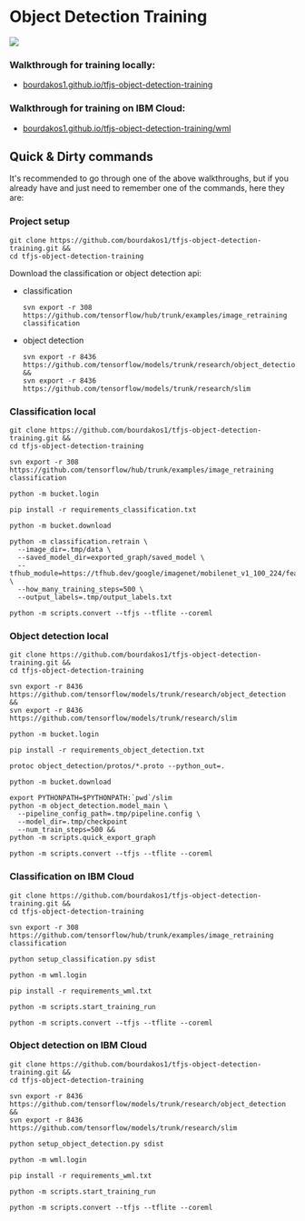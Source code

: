 # Object Detection Training
![](https://bourdakos1.github.io/tfjs-object-detection-training/assets/main.png)

### Walkthrough for training locally:
- [bourdakos1.github.io/tfjs-object-detection-training](https://bourdakos1.github.io/tfjs-object-detection-training/)
### Walkthrough for training on IBM Cloud:
- [bourdakos1.github.io/tfjs-object-detection-training/wml](https://bourdakos1.github.io/tfjs-object-detection-training/wml/)

## Quick & Dirty commands
It's recommended to go through one of the above walkthroughs, but if you already have and just need to remember one of the commands, here they are:

### Project setup
```
git clone https://github.com/bourdakos1/tfjs-object-detection-training.git &&
cd tfjs-object-detection-training
```

Download the classification or object detection api:
* classification
  ```
  svn export -r 308 https://github.com/tensorflow/hub/trunk/examples/image_retraining classification
  ```
* object detection
  ```
  svn export -r 8436 https://github.com/tensorflow/models/trunk/research/object_detection &&
  svn export -r 8436 https://github.com/tensorflow/models/trunk/research/slim
  ```

### Classification local
```
git clone https://github.com/bourdakos1/tfjs-object-detection-training.git &&
cd tfjs-object-detection-training
```

```
svn export -r 308 https://github.com/tensorflow/hub/trunk/examples/image_retraining classification
```

```
python -m bucket.login
```

```
pip install -r requirements_classification.txt
```

```
python -m bucket.download
```

```
python -m classification.retrain \
  --image_dir=.tmp/data \
  --saved_model_dir=exported_graph/saved_model \
  --tfhub_module=https://tfhub.dev/google/imagenet/mobilenet_v1_100_224/feature_vector/1 \
  --how_many_training_steps=500 \
  --output_labels=.tmp/output_labels.txt
```

```
python -m scripts.convert --tfjs --tflite --coreml
```

### Object detection local
```
git clone https://github.com/bourdakos1/tfjs-object-detection-training.git &&
cd tfjs-object-detection-training
```

```
svn export -r 8436 https://github.com/tensorflow/models/trunk/research/object_detection &&
svn export -r 8436 https://github.com/tensorflow/models/trunk/research/slim
```

```
python -m bucket.login
```

```
pip install -r requirements_object_detection.txt
```

```
protoc object_detection/protos/*.proto --python_out=.
```

```
python -m bucket.download
```

```
export PYTHONPATH=$PYTHONPATH:`pwd`/slim
python -m object_detection.model_main \
  --pipeline_config_path=.tmp/pipeline.config \
  --model_dir=.tmp/checkpoint
  --num_train_steps=500 &&
python -m scripts.quick_export_graph
```

```
python -m scripts.convert --tfjs --tflite --coreml
```

### Classification on IBM Cloud
```
git clone https://github.com/bourdakos1/tfjs-object-detection-training.git &&
cd tfjs-object-detection-training
```

```
svn export -r 308 https://github.com/tensorflow/hub/trunk/examples/image_retraining classification
```

```
python setup_classification.py sdist
```

```
python -m wml.login
```

```
pip install -r requirements_wml.txt
```

```
python -m scripts.start_training_run
```

```
python -m scripts.convert --tfjs --tflite --coreml
```

### Object detection on IBM Cloud
```
git clone https://github.com/bourdakos1/tfjs-object-detection-training.git &&
cd tfjs-object-detection-training
```

```
svn export -r 8436 https://github.com/tensorflow/models/trunk/research/object_detection &&
svn export -r 8436 https://github.com/tensorflow/models/trunk/research/slim
```

```
python setup_object_detection.py sdist
```

```
python -m wml.login
```

```
pip install -r requirements_wml.txt
```

```
python -m scripts.start_training_run
```

```
python -m scripts.convert --tfjs --tflite --coreml
```
